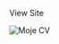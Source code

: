View Site

![Moje CV](https://user-images.githubusercontent.com/57364788/147298879-4cfee7b5-ccd6-47c6-ab81-872b27139d60.png)
